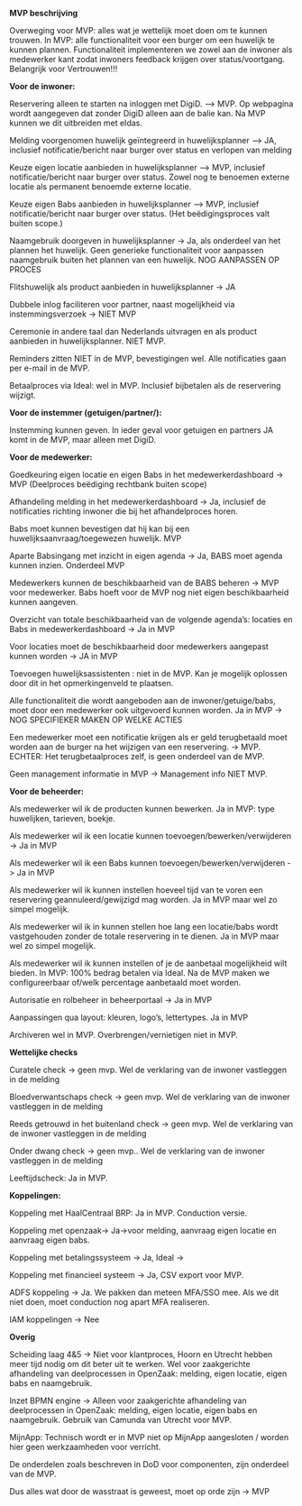 **MVP beschrijving**

Overweging voor MVP: alles wat je wettelijk moet doen om te kunnen trouwen.
In MVP: alle functionaliteit voor een burger om een huwelijk te kunnen plannen. 
Functionaliteit implementeren we zowel aan de inwoner als medewerker kant zodat inwoners feedback krijgen over status/voortgang. Belangrijk voor Vertrouwen!!!

**Voor de inwoner:**

Reservering alleen te starten na inloggen met DigiD. --> MVP. Op webpagina wordt aangegeven dat zonder DigiD alleen aan de balie kan. Na MVP kunnen we dit uitbreiden met eIdas. 

Melding voorgenomen huwelijk geïntegreerd in huwelijksplanner --> JA, inclusief notificatie/bericht naar burger over status en verlopen van melding

Keuze eigen locatie aanbieden in huwelijksplanner --> MVP, inclusief notificatie/bericht naar burger over status. Zowel nog te benoemen externe locatie als permanent benoemde externe locatie.

Keuze eigen Babs aanbieden in huwelijksplanner --> MVP, inclusief notificatie/bericht naar burger over status. (Het beëdigingsproces valt buiten scope.)

Naamgebruik doorgeven in huwelijksplanner -> Ja, als onderdeel van het plannen het huwelijk. Geen generieke functionaliteit voor aanpassen naamgebruik buiten het plannen van een huwelijk. NOG AANPASSEN OP PROCES


Flitshuwelijk als product aanbieden in huwelijksplanner -> JA

Dubbele inlog faciliteren voor partner, naast mogelijkheid via instemmingsverzoek -> NIET MVP

Ceremonie in andere taal dan Nederlands uitvragen en als product aanbieden in huwelijksplanner. 
NIET MVP.

Reminders zitten NIET in de MVP, bevestigingen wel. Alle notificaties gaan per e-mail in de MVP.

Betaalproces via Ideal: wel in MVP. Inclusief bijbetalen als de reservering wijzigt.

**Voor de instemmer (getuigen/partner/):**

Instemming kunnen geven. In ieder geval voor getuigen en partners JA komt in de MVP, maar alleen met DigiD. 


**Voor de medewerker:**

Goedkeuring eigen locatie en eigen Babs in het medewerkerdashboard -> MVP (Deelproces beëdiging rechtbank buiten scope)

Afhandeling melding in het medewerkerdashboard -> Ja, inclusief de notificaties richting inwoner die bij het afhandelproces horen.

Babs moet kunnen bevestigen dat hij kan bij een huwelijksaanvraag/toegewezen huwelijk. MVP

Aparte Babsingang met inzicht in eigen agenda -> Ja, BABS moet agenda kunnen inzien. Onderdeel MVP

Medewerkers kunnen de beschikbaarheid van de BABS beheren -> MVP voor medewerker.
Babs hoeft voor de MVP nog niet eigen beschikbaarheid kunnen aangeven.

Overzicht van totale beschikbaarheid van de volgende agenda’s: locaties en Babs in medewerkerdashboard -> Ja in MVP

Voor locaties moet de beschikbaarheid door medewerkers aangepast kunnen worden -> JA in MVP

Toevoegen huwelijksassistenten : niet in de MVP. Kan je mogelijk oplossen door dit in het opmerkingenveld te plaatsen.

Alle functionaliteit die wordt aangeboden aan de inwoner/getuige/babs, moet door een medewerker ook uitgevoerd kunnen worden. Ja in MVP -> NOG SPECIFIEKER MAKEN OP WELKE ACTIES

Een medewerker moet een notificatie krijgen als er geld terugbetaald moet worden aan de burger na het wijzigen van een reservering. -> MVP. ECHTER: Het terugbetaalproces zelf, is geen onderdeel van de MVP.

Geen management informatie in MVP -> Management info NIET MVP.

**Voor de beheerder:**

Als medewerker wil ik de producten kunnen bewerken. Ja in MVP: type huwelijken, tarieven, boekje.

Als medewerker wil ik een locatie kunnen toevoegen/bewerken/verwijderen -> Ja in MVP

Als medewerker wil ik een Babs kunnen toevoegen/bewerken/verwijderen -> Ja in MVP

Als medewerker wil ik kunnen instellen hoeveel tijd van te voren een reservering geannuleerd/gewijzigd mag worden. Ja in MVP maar wel zo simpel mogelijk. 

Als medewerker wil ik in kunnen stellen hoe lang een locatie/babs wordt vastgehouden zonder de totale reservering in te dienen. Ja in MVP maar wel zo simpel mogelijk. 

Als medewerker wil ik kunnen instellen of je de aanbetaal mogelijkheid wilt bieden. In MVP: 100% bedrag betalen via Ideal. Na de MVP maken we configureerbaar of/welk percentage aanbetaald moet worden.

Autorisatie en rolbeheer in beheerportaal -> Ja in MVP

Aanpassingen qua layout: kleuren, logo’s, lettertypes. Ja in MVP

Archiveren wel in MVP. Overbrengen/vernietigen niet in MVP.

**Wettelijke checks**

Curatele check -> geen mvp. Wel de verklaring van de inwoner vastleggen in de melding

Bloedverwantschaps check -> geen mvp. Wel de verklaring van de inwoner vastleggen in de melding

Reeds getrouwd in het buitenland check -> geen mvp. Wel de verklaring van de inwoner vastleggen in de melding

Onder dwang check -> geen mvp.. Wel de verklaring van de inwoner vastleggen in de melding

Leeftijdscheck: Ja in MVP. 

**Koppelingen:**

Koppeling met HaalCentraal BRP: Ja in MVP. Conduction versie.

Koppeling met openzaak-> Ja->voor melding, aanvraag eigen locatie en aanvraag eigen babs.

Koppeling met betalingssysteem -> Ja, Ideal -> 

Koppeling met financieel systeem -> Ja, CSV export voor MVP.

ADFS koppeling -> Ja. We pakken dan meteen MFA/SSO mee. Als we dit niet doen, moet conduction nog apart MFA realiseren.

IAM koppelingen -> Nee

**Overig**

Scheiding laag 4&5 -> Niet voor klantproces, Hoorn en Utrecht hebben meer tijd nodig om dit beter uit te werken. Wel voor zaakgerichte afhandeling van deelprocessen in OpenZaak: melding, eigen locatie, eigen babs en naamgebruik. 

Inzet BPMN engine -> Alleen voor zaakgerichte afhandeling van deelprocessen in OpenZaak: melding, eigen locatie, eigen babs en naamgebruik. Gebruik van Camunda van Utrecht voor MVP.

MijnApp: Technisch wordt er in MVP niet op MijnApp aangesloten / worden hier geen werkzaamheden voor verricht. 

De onderdelen zoals beschreven in DoD voor componenten, zijn onderdeel van de MVP.

Dus alles wat door de wasstraat is geweest, moet op orde zijn -> MVP 

